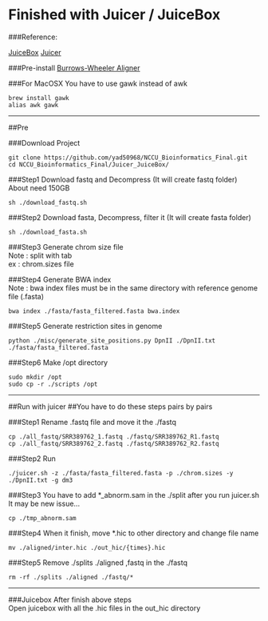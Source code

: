 Finished with Juicer / JuiceBox
=========================

###Reference:

[JuiceBox](http://aidenlab.org/juicebox/)
[Juicer](http://aidenlab.org/juicer/docs.html)

###Pre-install
[Burrows-Wheeler Aligner](http://bio-bwa.sourceforge.net)

###For MacOSX
You have to use gawk instead of awk
```
brew install gawk
alias awk gawk
```

--------------------------
##Pre

###Download Project
```
git clone https://github.com/yad50968/NCCU_Bioinformatics_Final.git
cd NCCU_Bioinformatics_Final/Juicer_JuiceBox/
```


###Step1 
Download fastq and Decompress (It will create fastq folder)<br>
About need 150GB
```
sh ./download_fastq.sh
```

###Step2 
Download fasta, Decompress, filter it (It will create fasta folder)
```
sh ./download_fasta.sh
```

###Step3
Generate chrom size file<br>
Note : split with tab<br>
ex : chrom.sizes file

###Step4
Generate BWA index<br>
Note : bwa index files must be in the same directory with reference genome file (.fasta)
```
bwa index ./fasta/fasta_filtered.fasta bwa.index
```

###Step5
Generate restriction sites in genome
```
python ./misc/generate_site_positions.py DpnII ./DpnII.txt ./fasta/fasta_filtered.fasta
```

###Step6
Make /opt directory
```
sudo mkdir /opt
sudo cp -r ./scripts /opt
```

--------------------
##Run with juicer
##You have to do these steps pairs by pairs


###Step1
Rename .fastq file and move it the ./fastq<br>
```
cp ./all_fastq/SRR389762_1.fastq ./fastq/SRR389762_R1.fastq
cp ./all_fastq/SRR389762_2.fastq ./fastq/SRR389762_R2.fastq
```

###Step2
Run
```
./juicer.sh -z ./fasta/fasta_filtered.fasta -p ./chrom.sizes -y ./DpnII.txt -g dm3
```

###Step3
You have to add *_abnorm.sam in the ./split after you run juicer.sh</br>
It may be new issue...
```
cp ./tmp_abnorm.sam
```

###Step4
When it finish, move *.hic to other directory and change file name
```
mv ./aligned/inter.hic ./out_hic/{times}.hic
```

###Step5
Remove ./splits ./aligned ,fastq in the ./fastq
```
rm -rf ./splits ./aligned ./fastq/*
```


---------------

###Juicebox
After finish above steps<br>
Open juicebox with all the .hic files in the out_hic directory




